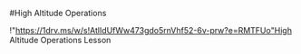 #High Altitude Operations

!"https://1drv.ms/w/s!AtlIdUfWw473gdo5rnVhf52-6v-prw?e=RMTFUo"High Altitude Operations Lesson

